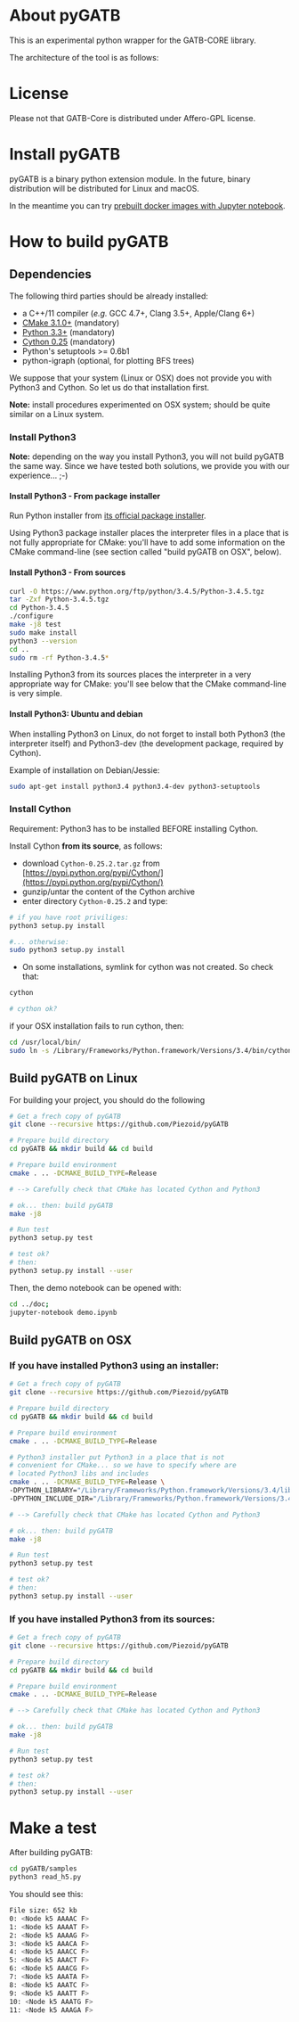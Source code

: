 # About pyGATB

This is an experimental python wrapper for the GATB-CORE library.

The architecture of the tool is as follows:


# License

Please not that GATB-Core is distributed under Affero-GPL license.

# Install pyGATB

pyGATB is a binary python extension module. In the future, binary distribution will be distributed for Linux and macOS.

In the meantime you can try [prebuilt docker images with Jupyter notebook](docker/).

# How to build pyGATB

## Dependencies

The following third parties should be already installed:

* a C++/11 compiler (*e.g.* GCC 4.7+, Clang 3.5+, Apple/Clang 6+)
* [CMake 3.1.0+](http://cmake.org/download) (mandatory)
* [Python 3.3+](https://www.python.org/ftp/python/3.4.5/Python-3.4.5.tgz) (mandatory)
* [Cython 0.25](https://pypi.python.org/pypi/Cython/) (mandatory)
* Python's setuptools >= 0.6b1
* python-igraph (optional, for plotting BFS trees)



We suppose that your system (Linux or OSX) does not provide you with Python3 and Cython. So let us do that installation first.

**Note:** install procedures experimented on OSX system; should be quite similar on a Linux system.

### Install Python3

**Note:** depending on the way you install Python3, you will not build pyGATB the same way. Since we have tested both solutions, we provide you with our experience... ;-)

#### Install Python3 - From package installer

Run Python installer from [its official package installer](https://www.python.org/ftp/python/3.4.4/python-3.4.4-macosx10.6.pkg).

Using Python3 package installer places the interpreter files in a place that is not fully appropriate for CMake: you'll have to add some information on the CMake command-line (see section called "build pyGATB on OSX", below).

#### Install Python3 - From sources

```bash 
curl -O https://www.python.org/ftp/python/3.4.5/Python-3.4.5.tgz
tar -Zxf Python-3.4.5.tgz
cd Python-3.4.5
./configure
make -j8 test
sudo make install
python3 --version
cd ..
sudo rm -rf Python-3.4.5*
```

Installing Python3 from its sources places the interpreter in a very appropriate way for CMake: you'll see below that the CMake command-line is very simple.

#### Install Python3: Ubuntu and debian

When installing Python3 on Linux, do not forget to install both Python3 (the interpreter itself) and Python3-dev (the development package, required by Cython).

Example of installation on Debian/Jessie:

```bash 
sudo apt-get install python3.4 python3.4-dev python3-setuptools
```

### Install Cython

Requirement: Python3 has to be installed BEFORE installing Cython.

Install Cython **from its source**, as follows:

* download ```Cython-0.25.2.tar.gz``` from [https://pypi.python.org/pypi/Cython/](https://pypi.python.org/pypi/Cython/)
* gunzip/untar the content of the Cython archive
* enter directory ```Cython-0.25.2``` and type: 

```bash
# if you have root priviliges:
python3 setup.py install

#... otherwise:
sudo python3 setup.py install
```
* On some installations, symlink for cython was not created. So check that:

```bash
cython

# cython ok?
```

if your OSX installation fails to run cython, then:

```bash
cd /usr/local/bin/
sudo ln -s /Library/Frameworks/Python.framework/Versions/3.4/bin/cython cython
```

## Build pyGATB on Linux

For building your project, you should do the following
   
```bash 
# Get a frech copy of pyGATB
git clone --recursive https://github.com/Piezoid/pyGATB

# Prepare build directory
cd pyGATB && mkdir build && cd build

# Prepare build environment
cmake . .. -DCMAKE_BUILD_TYPE=Release

# --> Carefully check that CMake has located Cython and Python3

# ok... then: build pyGATB
make -j8

# Run test
python3 setup.py test

# test ok?
# then:
python3 setup.py install --user
```

Then, the demo notebook can be opened with:
```bash
cd ../doc; 
jupyter-notebook demo.ipynb
```

## Build pyGATB on OSX

### If you have installed Python3 using an installer:

```bash 
# Get a frech copy of pyGATB
git clone --recursive https://github.com/Piezoid/pyGATB

# Prepare build directory
cd pyGATB && mkdir build && cd build

# Prepare build environment
cmake . .. -DCMAKE_BUILD_TYPE=Release

# Python3 installer put Python3 in a place that is not 
# convenient for CMake... so we have to specify where are
# located Python3 libs and includes
cmake . .. -DCMAKE_BUILD_TYPE=Release \
-DPYTHON_LIBRARY="/Library/Frameworks/Python.framework/Versions/3.4/lib/libpython3.4.dylib" \
-DPYTHON_INCLUDE_DIR="/Library/Frameworks/Python.framework/Versions/3.4/include/python3.4m"

# --> Carefully check that CMake has located Cython and Python3

# ok... then: build pyGATB
make -j8

# Run test
python3 setup.py test

# test ok?
# then:
python3 setup.py install --user
```

### If you have installed Python3 from its sources:

```bash 
# Get a frech copy of pyGATB
git clone --recursive https://github.com/Piezoid/pyGATB

# Prepare build directory
cd pyGATB && mkdir build && cd build

# Prepare build environment
cmake . .. -DCMAKE_BUILD_TYPE=Release

# --> Carefully check that CMake has located Cython and Python3

# ok... then: build pyGATB
make -j8

# Run test
python3 setup.py test

# test ok?
# then:
python3 setup.py install --user
```

# Make a test

After building pyGATB:

```bash 
cd pyGATB/samples
python3 read_h5.py
```

You should see this:

```bash 
File size: 652 kb
0: <Node k5 AAAAC F>
1: <Node k5 AAAAT F>
2: <Node k5 AAAAG F>
3: <Node k5 AAACA F>
4: <Node k5 AAACC F>
5: <Node k5 AAACT F>
6: <Node k5 AAACG F>
7: <Node k5 AAATA F>
8: <Node k5 AAATC F>
9: <Node k5 AAATT F>
10: <Node k5 AAATG F>
11: <Node k5 AAAGA F>
```

